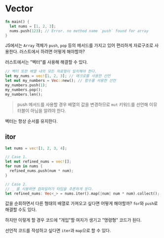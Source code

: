 # Vector

```rs
fn main() {
  let nums = [1, 2, 3];
  nums.push(123); // Error. no method name `push` found for array
}
```

JS에서는 `Array` 객체가 `push`, `pop` 등의 메서드를 가지고 있어 편리하게 자료구조로 사용한다. 러스트에서 하려면 어떻게 해야할까?

러스트에서는 "벡터"를 사용해 해결할 수 있다.

```rs
// 벡터 또한 배열 내의 모든 자료형이 일치해야 한다.
let my_nums = vec![1, 2, 3]; // 매크로를 사용한 선언
let mut my_numbers = Vec::new(); // 함수를 사용한 선언
my_numbers.push(1);
my_numbers.pop();
my_numbers.len();
```

> push 메서드를 사용할 경우 배열의 값을 변경하므로 `mut` 키워드를 선언해 이뮤터블이 아님을 알려야 한다.

벡터는 항상 순서를 유지한다.

## itor

```rs
let nums = vec![1, 2, 3, 4];

// Case 1.
let mut refined_nums = vec![];
for num in nums {
  refined_nums.push(num * num);
}

// Case 2.
// _ 를 사용하면 컴파일러가 타입을 추론하게 둔다.
let refined_nums: Vec<_> = nums.iter().map(|num| num * num).collect();
```

값을 순회하면서 다른 형태의 배열로 가져오고 싶다면 어떻게 해야할까? `for`와 `push`로 해결할 수도 있다.

하지만 이렇게 할 경우 코드에 "개입"할 여지가 생기고 "명령형" 코드가 된다.

선언적 코드를 작성하고 싶다면 `iter`과 `map`으로 할 수 있다.

